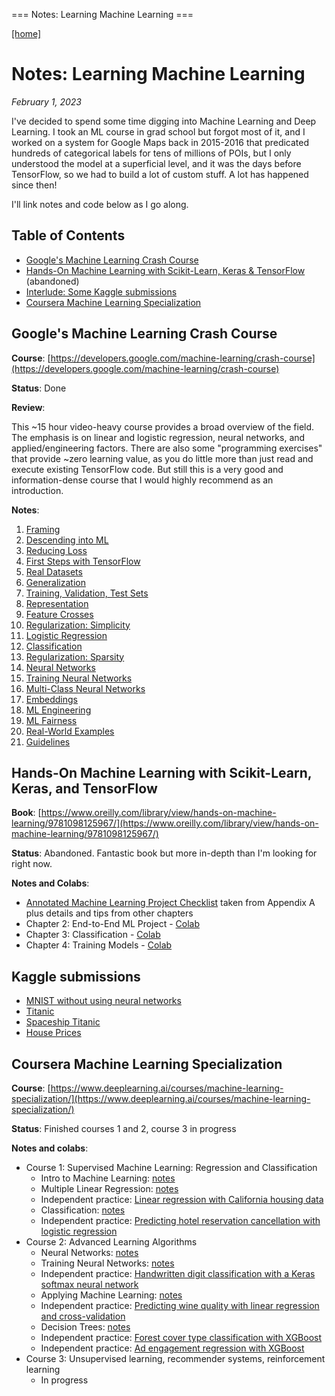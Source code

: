 === Notes: Learning Machine Learning ===


[[home]](/)

# Notes: Learning Machine Learning

_February 1, 2023_

I've decided to spend some time digging into Machine Learning and Deep Learning.
I took an ML course in grad school but forgot most of it, and I worked on a
system for Google Maps back in 2015-2016 that predicated hundreds of categorical
labels for tens of millions of POIs, but I only understood the model at a
superficial level, and it was the days before TensorFlow, so we had to build a
lot of custom stuff. A lot has happened since then!

I'll link notes and code below as I go along.

## Table of Contents

-   [Google's Machine Learning Crash Course](#google-s-machine-learning-crash-course)
-   [Hands-On Machine Learning with Scikit-Learn, Keras & TensorFlow](#hands-on-machine-learning-with-scikit-learn-keras-and-tensorflow) (abandoned)
-   [Interlude: Some Kaggle submissions](#kaggle-submissions)
-   [Coursera Machine Learning Specialization](#coursera-machine-learning-specialization)

## Google's Machine Learning Crash Course

**Course**: [https://developers.google.com/machine-learning/crash-course](https://developers.google.com/machine-learning/crash-course)

**Status**: Done

**Review**:

This ~15 hour video-heavy course provides a broad overview of the field. The
emphasis is on linear and logistic regression, neural networks, and
applied/engineering factors. There are also some "programming exercises" that
provide ~zero learning value, as you do little more than just read and execute
existing TensorFlow code. But still this is a very good and information-dense
course that I would highly recommend as an introduction.

**Notes**:

1. [Framing](/mlcc/mlcc-1-framing.pdf)
2. [Descending into ML](/mlcc/mlcc-2-descending-into-ml.pdf)
3. [Reducing Loss](/mlcc/mlcc-3-reducing-loss.pdf)
4. [First Steps with TensorFlow](/mlcc/mlcc-4-first-steps-tf.pdf)
5. [Real Datasets](/mlcc/mlcc-5-real-dataset.pdf)
6. [Generalization](/mlcc/mlcc-6-generalization.pdf)
7. [Training, Validation, Test Sets](/mlcc/mlcc-7-train-validate-test.pdf)
8. [Representation](/mlcc/mlcc-8-representation.pdf)
9. [Feature Crosses](/mlcc/mlcc-9-feature-crosses.pdf)
10. [Regularization: Simplicity](/mlcc/mlcc-10-regularization-simplicity.pdf)
11. [Logistic Regression](/mlcc/mlcc-11-logistic-regression.pdf)
12. [Classification](/mlcc/mlcc-12-classification.pdf)
13. [Regularization: Sparsity](/mlcc/mlcc-13-regularization-sparsity.pdf)
14. [Neural Networks](/mlcc/mlcc-14-neural-nets.pdf)
15. [Training Neural Networks](/mlcc/mlcc-15-training-neural-nets.pdf)
16. [Multi-Class Neural Networks](/mlcc/mlcc-16-multi-class-nns.pdf)
17. [Embeddings](/mlcc/mlcc-17-embeddings.pdf)
18. [ML Engineering](/mlcc/mlcc-18-ml-eng.pdf)
19. [ML Fairness](/mlcc/mlcc-19-fairness.pdf)
20. [Real-World Examples](/mlcc/mlcc-20-examples.pdf)
21. [Guidelines](/mlcc/mlcc-21-guidelines.pdf)

## Hands-On Machine Learning with Scikit-Learn, Keras, and TensorFlow

**Book**: [https://www.oreilly.com/library/view/hands-on-machine-learning/9781098125967/](https://www.oreilly.com/library/view/hands-on-machine-learning/9781098125967/)

**Status**: Abandoned. Fantastic book but more in-depth than I'm looking for right now.

**Notes and Colabs**:

-   [Annotated Machine Learning Project Checklist](/ml-project-checklist.html) taken from Appendix A plus details and tips from other chapters
-   Chapter 2: End-to-End ML Project - [Colab](https://colab.research.google.com/drive/18JrgQZ3DRNn3qXmExQKAR9kuHNKOAdnn?usp=sharing)
-   Chapter 3: Classification - [Colab](https://colab.research.google.com/drive/1mhl0SME75Fsa9fd11hDHCYJ-8D0A9OjK)
-   Chapter 4: Training Models - [Colab](https://colab.research.google.com/drive/1YBZ9bZXJqzpxEEu9rNnRLZVaY3WeOdqC)

## Kaggle submissions

-   [MNIST without using neural networks](https://www.kaggle.com/dhconnelly/mnist-without-neural-nets)
-   [Titanic](https://www.kaggle.com/code/dhconnelly/titanic)
-   [Spaceship Titanic](https://www.kaggle.com/code/dhconnelly/spaceship-titanic/notebook)
-   [House Prices](https://www.kaggle.com/code/dhconnelly/house-prices)

## Coursera Machine Learning Specialization

**Course**: [https://www.deeplearning.ai/courses/machine-learning-specialization/](https://www.deeplearning.ai/courses/machine-learning-specialization/)

**Status**: Finished courses 1 and 2, course 3 in progress

**Notes and colabs**:

-   Course 1: Supervised Machine Learning: Regression and Classification
    -   Intro to Machine Learning: [notes](/coursera/coursera-ml-c1-wk1.pdf)
    -   Multiple Linear Regression: [notes](/coursera/coursera-ml-c1-wk2.pdf)
    -   Independent practice: [Linear regression with California housing data](https://colab.research.google.com/drive/1zj7b3Bzh7T9HCPQDM90zL6J0IM22Dvoa?usp=sharing)
    -   Classification: [notes](/coursera/coursera-ml-c1-wk3.pdf)
    -   Independent practice: [Predicting hotel reservation cancellation with logistic regression](https://colab.research.google.com/drive/1-ixQMV5EwC7emLaUO9KN9oTMV1Oz8TC7#scrollTo=NFDcZ_FO01LX)
-   Course 2: Advanced Learning Algorithms
    -   Neural Networks: [notes](/coursera/coursera-ml-c2-wk1.pdf)
    -   Training Neural Networks: [notes](/coursera/coursera-ml-c2-wk2.pdf)
    -   Independent practice: [Handwritten digit classification with a Keras softmax neural network](https://colab.research.google.com/drive/1kPpnrJMVmmQ_tsnacmWSXSj9GdHPXG-H)
    -   Applying Machine Learning: [notes](/coursera/coursera-ml-c2-wk3.pdf)
    -   Independent practice: [Predicting wine quality with linear regression and cross-validation](https://colab.research.google.com/drive/1oZw2dA2rFpjYHeqgLm3Ebj2QS87_Al_s)
    -   Decision Trees: [notes](/coursera/coursera-ml-c2-wk4.pdf)
    -   Independent practice: [Forest cover type classification with XGBoost](https://colab.research.google.com/drive/1tCq19-iw8tLTT_foiI1w_D0YMnaBPmAx?usp=sharing)
    -   Independent practice: [Ad engagement regression with XGBoost](https://colab.research.google.com/drive/1mWdS4MMhtpvYqjK8vQcThXS7I90fqO8E)
-   Course 3: Unsupervised learning, recommender systems, reinforcement learning
    -   In progress
